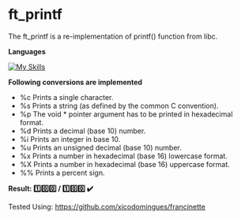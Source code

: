 # ft_printf

The ft_printf is a re-implementation of printf() function from libc.

**Languages**

[![My Skills](https://skillicons.dev/icons?i=c)](https://skillicons.dev)

**Following conversions are implemented**

- %c Prints a single character.
- %s Prints a string (as defined by the common C convention).
- %p The void * pointer argument has to be printed in hexadecimal format.
- %d Prints a decimal (base 10) number.
- %i Prints an integer in base 10.
- %u Prints an unsigned decimal (base 10) number.
- %x Prints a number in hexadecimal (base 16) lowercase format.
- %X Prints a number in hexadecimal (base 16) uppercase format.
- %% Prints a percent sign.

**Result: :one::zero::zero: / :one::zero::zero: :heavy_check_mark:**

Tested Using:
https://github.com/xicodomingues/francinette
